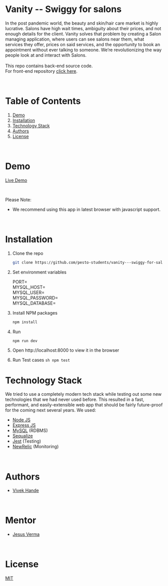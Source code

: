 # Vanity -- Swiggy for salons

In the post pandemic world, the beauty and skin/hair care market is highly lucrative. Salons have high wait times, ambiguity about their prices, and not enough details for the client. Vanity solves that problem by creating a Salon managing application, where users can see salons near them, what services they offer, prices on said services, and the opportunity to book an appointment without ever talking to someone. We’re revolutionizing the way people look at and interact with Salons.
<br/>
<br/>
This repo contains back-end source code.<br/>
For front-end repository <a href="https://github.com/pesto-students/vanity---swiggy-for-salon-fe-team1-jesus">click here</a>.

<!-- TABLE OF CONTENTS -->
<br/>

# Table of Contents

1. [Demo](#demo)
2. [Installation](#installation)
3. [Technology Stack](#technology-stack)
4. [Authors](#authors)
5. [License](#license)

<br/>

# Demo

[Live Demo](https://vanity-swiggy-for-salons-be.herokuapp.com/)

<br/>

Please Note:

- We recommend using this app in latest browser with javascript support.
  <!-- Try demo credentials if you not comfortable with Google SignIn OAuth. -->
  <!-- Payment Gateway is in test mode, so use <code>4111 1111 1111</code> as card no to continue. -->

<br/>

# Installation

1. Clone the repo
   ```sh
   git clone https://github.com/pesto-students/vanity---swiggy-for-salon-be-team1-jesus.git
   ```
2. Set environment variables

   PORT=<br />
   MYSQL_HOST=<br />
   MYSQL_USER=<br />
   MYSQL_PASSWORD=<br />
   MYSQL_DATABASE=<br />

3. Install NPM packages
   ```sh
   npm install
   ```
4. Run
   ```sh
   npm run dev
   ```
5. Open http://localhost:8000 to view it in the browser

6. Run Test cases
   `sh npm test `
   <br/>

# Technology Stack

We tried to use a completely modern tech stack while testing out some new technologies that we had never used before. This resulted in a fast, performant, and easily-extensible web app that should be fairly future-proof for the coming next several years. We used:

- [Node JS](https://reactjs.org/)
- [Express JS](https://expressjs.com)
- [MySQL](https://www.mysql.com/) (RDBMS)
- [Sequalize](https://sequelize.org/)
- [Jest](https://jestjs.io/) (Testing)
- [NewRelic](https://newrelic.com/) (Monitoring)

<br/>

# Authors

- [Vivek Hande](https://github.com/VivekHande16)

<br/>

# Mentor

- [Jesus Verma](https://github.com/JesusVerma)

<br/>

# License

[MIT](https://opensource.org/licenses/MIT)
